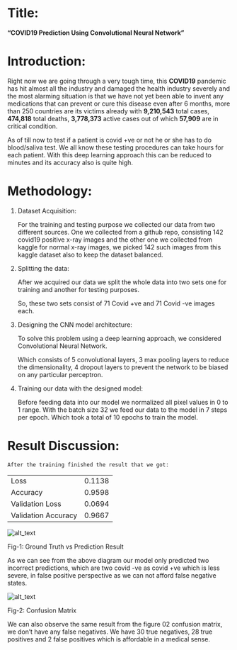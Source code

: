 # Title:

**“COVID19 Prediction Using Convolutional Neural Network”**


# Introduction:

Right now we are going through a very tough time, this **COVID19** pandemic has hit almost all the industry and damaged the health industry severely and the most alarming situation is that we have not yet been able to invent any medications that can prevent or cure this disease even after 6 months, more than 250 countries are its victims already with **9,210,543** total cases, **474,818** total deaths, **3,778,373** active cases out of which **57,909** are in critical condition.

As of till now to test if a patient is covid +ve or not he or she has to do blood/saliva test. We all know these testing procedures can take hours for each patient. With this deep learning approach this can be reduced to minutes and its accuracy also is quite high.


# Methodology:



1. Dataset Acquisition:

    For the training and testing purpose we collected our data from two different sources. One we collected from a github repo, consisting 142 covid19 positive x-ray images and the other one we collected from kaggle for normal x-ray images, we picked 142 such images from this kaggle dataset also to keep the dataset balanced.

2. Splitting the data:

    After we acquired our data we split the whole data into two sets one for training and another for testing purposes. 


    So, these two sets consist of  71 Covid +ve and 71 Covid -ve images each.

3. Designing the CNN model architecture:

    To solve this problem using a deep learning approach, we considered Convolutional Neural Network.


    Which consists of 5 convolutional layers, 3 max pooling layers to reduce the dimensionality, 4 dropout layers to prevent the network to be biased on any particular perceptron.

4. Training our data with the designed model:

    Before feeding data into our model we normalized all pixel values in 0 to 1 range. With the batch size 32 we feed our data to the model in 7 steps per epoch. Which took a total of 10 epochs to train the model.



# Result Discussion:

	After the training finished the result that we got:


<table>
  <tr>
   <td>Loss
   </td>
   <td>0.1138
   </td>
  </tr>
  <tr>
   <td>Accuracy
   </td>
   <td>0.9598
   </td>
  </tr>
  <tr>
   <td>Validation Loss
   </td>
   <td>0.0694
   </td>
  </tr>
  <tr>
   <td>Validation Accuracy
   </td>
   <td>0.9667
   </td>
  </tr>
</table>




![alt_text](https://i.ibb.co/fMV7G5h/fig1.png)


Fig-1: Ground Truth vs Prediction Result

As we can see from the above diagram our model only predicted two incorrect predictions, which are two covid -ve as covid +ve which is less severe, in false positive perspective as we can not afford false negative states.



![alt_text](https://i.ibb.co/JnSTf6t/fig2.png)


Fig-2: Confusion Matrix

We can also observe the same result from the figure 02 confusion matrix, we don’t have any false negatives. We have 30 true negatives, 28 true positives and 2 false positives which is affordable in a medical sense.

